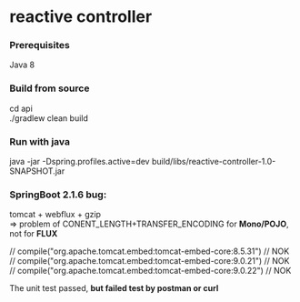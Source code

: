 # reactive controller

### Prerequisites

Java 8

### Build from source

cd api  
./gradlew clean build

### Run with java

java -jar -Dspring.profiles.active=dev build/libs/reactive-controller-1.0-SNAPSHOT.jar


### SpringBoot 2.1.6 bug:

tomcat + webflux + gzip  
=> problem of CONENT_LENGTH+TRANSFER_ENCODING for <b>Mono/POJO</b>, not for <b>FLUX</b>

//    compile("org.apache.tomcat.embed:tomcat-embed-core:8.5.31") // NOK
//    compile("org.apache.tomcat.embed:tomcat-embed-core:9.0.21") // NOK
//    compile("org.apache.tomcat.embed:tomcat-embed-core:9.0.22") // NOK

The unit test passed, 
<b>but failed test by postman or curl